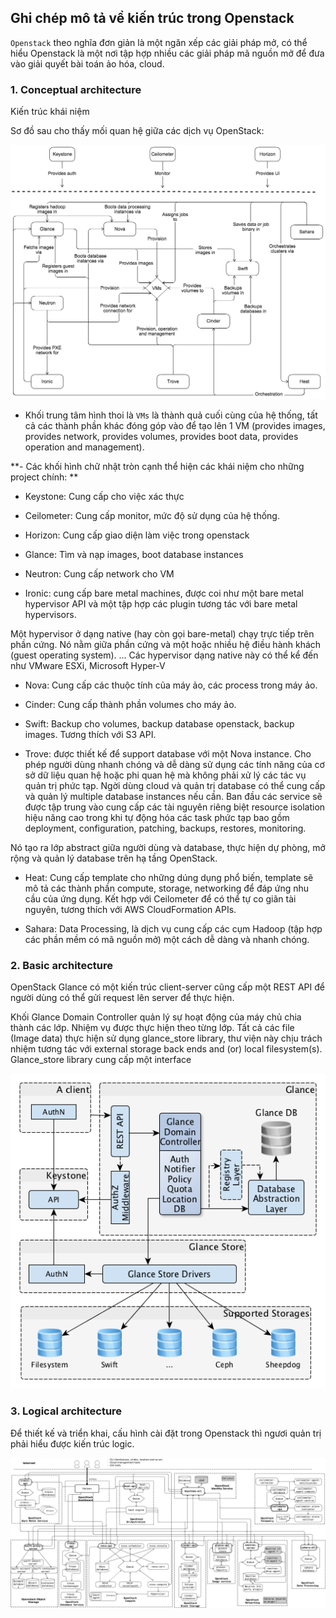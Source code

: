 ## Ghi chép mô tả về kiến trúc trong Openstack

`Openstack` theo nghĩa đơn giản là một ngăn xếp các giải pháp mở, có thể hiểu Openstack là một nơi tập hợp nhiều các giải pháp mã nguồn mở để đưa vào giải quyết bài toán ảo hóa, cloud.

### 1. Conceptual architecture

Kiến trúc khái niệm

Sơ đồ sau cho thấy mối quan hệ giữa các dịch vụ OpenStack:

![](../images/kien-truc-openstack/openstack_kilo_conceptual_arch.png)

- Khối trung tâm hình thoi là `VMs` là thành quả cuối cùng của hệ thống, tất cả các thành phần khác đóng góp vào để tạo lên 1 VM (provides images, provides network, provides volumes, provides boot data, provides operation and management).

**- Các khối hình chữ nhật tròn cạnh thể hiện các khái niệm cho những project chính: **


- Keystone: Cung cấp cho việc xác thực

- Ceilometer: Cung cấp monitor, mức độ sử dụng của hệ thống.

- Horizon: Cung cấp giao diện làm việc trong openstack

- Glance: Tìm và nạp images, boot database instances

- Neutron: Cung cấp network cho VM

- Ironic: cung cấp bare metal machines, được coi như một bare metal hypervisor API và một tập hợp các plugin tương tác với bare metal hypervisors.

Một hypervisor ở dạng native (hay còn gọi bare-metal) chạy trực tiếp trên phần cứng. Nó nằm giữa phần cứng và một hoặc nhiều hệ điều hành khách (guest operating system). ... Các hypervisor dạng native này có thể kể đến như VMware ESXi, Microsoft Hyper-V

- Nova: Cung cấp các thuộc tính của máy ảo, các process trong máy ảo.

- Cinder: Cung cấp thành phần volumes cho máy ảo.

- Swift: Backup cho volumes, backup database openstack, backup images. Tương thích với S3 API.

- Trove: được thiết kế để support database với một Nova instance. Cho phép người dùng nhanh chóng và dễ dàng sử dụng các tính năng của cơ sở dữ liệu quan hệ hoặc phi quan hệ mà không phải xử lý các tác vụ quản trị phức tạp. Ngời dùng cloud và quản trị database có thể cung cấp và quản lý multiple database instances nếu cần. Ban đầu các service sẽ được tập trung vào cung cấp các tài nguyên riêng biệt resource isolation hiệu năng cao trong khi tự động hóa các task phức tạp bao gồm deployment, configuration, patching, backups, restores, monitoring.

Nó tạo ra lớp abstract giữa người dùng và database, thực hiện dự phòng, mở rộng và quản lý database trên hạ tầng OpenStack.

- Heat:  Cung cấp template cho những dúng dụng phổ biến, template sẽ mô tả các thành phần compute, storage, networking để đáp ứng nhu cầu của ứng dụng. Kết hợp với Ceilometer để có thể tự co giãn tài nguyên, tương thích với AWS CloudFormation APIs.

- Sahara: Data Processing, là dịch vụ cung cấp các cụm Hadoop (tập hợp các phần mềm có mã nguồn mở) một cách dễ dàng và nhanh chóng.

### 2. Basic architecture

OpenStack Glance  có một kiến trúc client-server cũng cấp một REST API để người dùng có thể gửi request lên server để thực hiện.

Khối Glance Domain Controller quản lý sự hoạt động của máy chủ chia thành các lớp. Nhiệm vụ được thực hiện theo từng lớp. Tất cả các  file (Image data) thực hiện sử dụng glance_store library, thư viện này chịu trách nhiệm tương tác với external storage back ends and (or) local filesystem(s). Glance_store library cung cấp một interface    

![](../images/kien-truc-openstack/architecture.png)

### 3. Logical architecture

Để thiết kế và triển khai, cấu hình cài đặt trong Openstack thì ngươi quản trị phải hiểu được kiến trúc logic.

![](../images/kien-truc-openstack/openstack-arch-kilo-logical-v1.png)
























